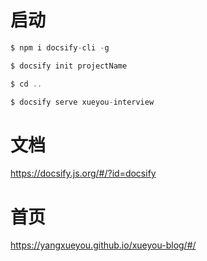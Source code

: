 # 启动

``` js
$ npm i docsify-cli -g

$ docsify init projectName

$ cd ..

$ docsify serve xueyou-interview

```

# 文档

https://docsify.js.org/#/?id=docsify


# 首页

https://yangxueyou.github.io/xueyou-blog/#/